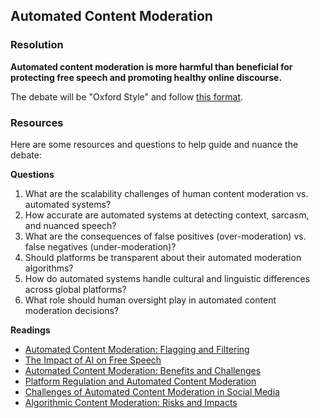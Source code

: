 ## Automated Content Moderation

### Resolution

**Automated content moderation is more harmful than beneficial for protecting free speech and promoting healthy online discourse.**

The debate will be "Oxford Style" and follow [this format](format.md).

### Resources

Here are some resources and questions to help guide and nuance the debate:

**Questions**

1. What are the scalability challenges of human content moderation vs. automated systems?
2. How accurate are automated systems at detecting context, sarcasm, and nuanced speech?
3. What are the consequences of false positives (over-moderation) vs. false negatives (under-moderation)?
4. Should platforms be transparent about their automated moderation algorithms?
5. How do automated systems handle cultural and linguistic differences across global platforms?
6. What role should human oversight play in automated content moderation decisions?

**Readings**

- [Automated Content Moderation: Flagging and Filtering](https://www.eff.org/issues/content-moderation)
- [The Impact of AI on Free Speech](https://www.brookings.edu/research/the-impact-of-ai-on-free-speech/)
- [Automated Content Moderation: Benefits and Challenges](https://www.cfr.org/report/automated-content-moderation-benefits-and-challenges)
- [Platform Regulation and Automated Content Moderation](https://www.oxfordmartin.ox.ac.uk/news/automated-content-moderation/)
- [Challenges of Automated Content Moderation in Social Media](https://ec.europa.eu/digital-strategy/news/challenges-automated-content-moderation-social-media_en)
- [Algorithmic Content Moderation: Risks and Impacts](https://datasociety.net/wp-content/uploads/2019/04/Algorithmic-Content-Moderation-Full-Report-Digital.pdf)
